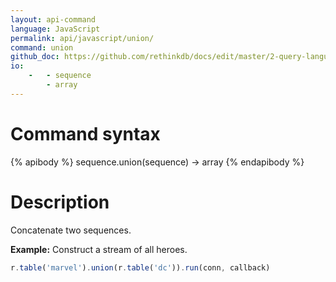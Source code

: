 ```yaml
---
layout: api-command 
language: JavaScript
permalink: api/javascript/union/
command: union 
github_doc: https://github.com/rethinkdb/docs/edit/master/2-query-language/api/javascript/transformations/union.md
io:
    -   - sequence
        - array
---
```


# Command syntax #

{% apibody %}
sequence.union(sequence) &rarr; array
{% endapibody %}

# Description #

Concatenate two sequences.

__Example:__ Construct a stream of all heroes.

```js
r.table('marvel').union(r.table('dc')).run(conn, callback)
```
